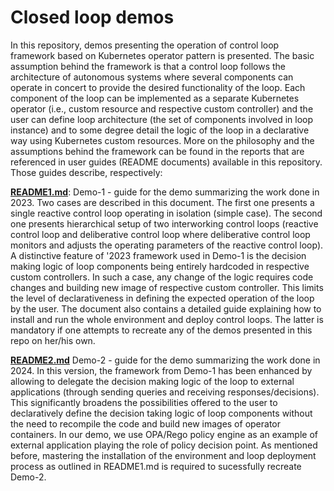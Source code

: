 # Closed loop demos
In this repository, demos presenting the operation of control loop framework based on Kubernetes operator pattern is presented. The basic assumption behind the framework is that a control loop follows the architecture of autonomous systems where several components can operate in concert to provide the desired functionality of the loop. Each component of the loop can be implemented as a separate Kubernetes operator (i.e., custom resource and respective custom controller) and the user can define loop architecture (the set of components involved in loop instance) and to some degree detail the logic of the loop in a declarative way using Kubernetes custom resources. More on the philosophy and the assumptions behind the framework can be found in the reports that are referenced in user guides (README documents) available in this repository. Those guides describe, respectively:

**[README1.md](./README1.md?ref_type=heads)**: Demo-1 - guide for the demo summarizing the work done in 2023. Two cases are described in this document. The first one presents a single reactive control loop operating in isolation (simple case). The second one presents hierarchical setup of two interworking control loops (reactive control loop and deliberative control loop where deliberative control loop monitors and adjusts the operating parameters of the reactive control loop). A distinctive feature of '2023 framework used in Demo-1 is the decision making logic of loop components being entirely hardcoded in respective custom controllers. In such a case, any change of the logic requires code changes and building new image of respective custom controller. This limits the level of declarativeness in defining the expected operation of the loop by the user. The document also contains a detailed guide explaining how to install and run the whole environment and deploy control loops. The latter is mandatory if one attempts to recreate any of the demos presented in this repo on her/his own.

**[README2.md](./README2.md?ref_type=heads)** Demo-2 - guide for the demo summarizing the work done in 2024. In this version, the framework from Demo-1 has been enhanced by allowing to delegate the decision making logic of the loop to external applications (through sending queries and receiving responses/decisions). This significantly broadens the possibilities offered to the user to declaratively define the decision taking logic of loop components without the need to recompile the code and build new images of operator containers. In our demo, we use OPA/Rego policy engine as an example of external application playing the role of policy decision point. As mentioned before, mastering the installation of the environment and loop deployment process as outlined in README1.md is required to sucessfully recreate Demo-2.
